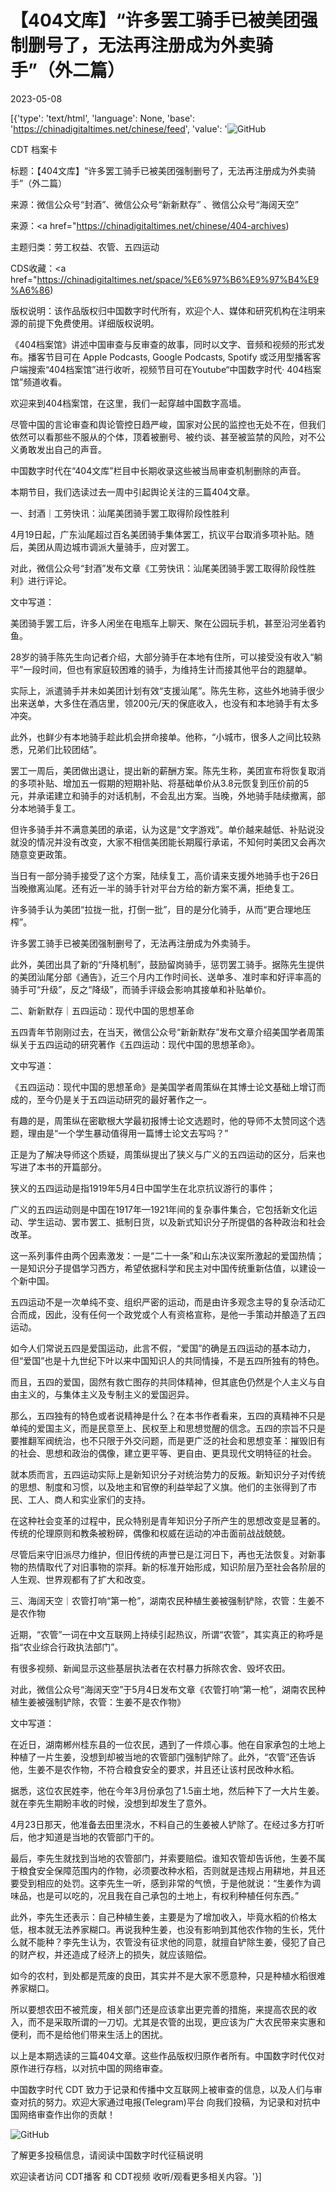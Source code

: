 # 【404文库】“许多罢工骑手已被美团强制删号了，无法再注册成为外卖骑手”（外二篇）

2023-05-08

[{'type': 'text/html', 'language': None, 'base': 'https://chinadigitaltimes.net/chinese/feed', 'value': '![GitHub](https://chinadigitaltimes.net/chinese/files/2023/05/3353.png)















CDT 档案卡

标题：【404文库】“许多罢工骑手已被美团强制删号了，无法再注册成为外卖骑手”（外二篇）

来源：微信公众号“封酒”、微信公众号“新新默存” 、微信公众号“海阔天空”

来源：<a href="https://chinadigitaltimes.net/chinese/404-archives)

主题归类：劳工权益、农管、五四运动



CDS收藏：<a href="https://chinadigitaltimes.net/space/%E6%97%B6%E9%97%B4%E9%A6%86)

版权说明：该作品版权归中国数字时代所有，欢迎个人、媒体和研究机构在注明来源的前提下免费使用。详细版权说明。





《404档案馆》讲述中国审查与反审查的故事，同时以文字、音频和视频的形式发布。播客节目可在 Apple Podcasts, Google Podcasts, Spotify 或泛用型播客客户端搜索“404档案馆”进行收听，视频节目可在Youtube“中国数字时代· 404档案馆”频道收看。

欢迎来到404档案馆，在这里，我们一起穿越中国数字高墙。

尽管中国的言论审查和舆论管控日趋严峻，国家对公民的监控也无处不在，但我们依然可以看那些不服从的个体，顶着被删号、被约谈、甚至被监禁的风险，对不公义勇敢发出自己的声音。

中国数字时代在“404文库”栏目中长期收录这些被当局审查机制删除的声音。

本期节目，我们选读过去一周中引起舆论关注的三篇404文章。

一、封酒｜工劳快讯：汕尾美团骑手罢工取得阶段性胜利



4月19日起，广东汕尾超过百名美团骑手集体罢工，抗议平台取消多项补贴。随后，美团从周边城市调派大量骑手，应对罢工。

对此，微信公众号“封酒”发布文章《工劳快讯：汕尾美团骑手罢工取得阶段性胜利》进行评论。

文中写道：



美团骑手罢工后，许多人闲坐在电瓶车上聊天、聚在公园玩手机，甚至沿河坐着钓鱼。

28岁的骑手陈先生向记者介绍，大部分骑手在本地有住所，可以接受没有收入“躺平”一段时间，但也有家庭较困难的骑手，为维持生计而接其他平台的跑腿单。

实际上，派遣骑手并未如美团计划有效“支援汕尾”。陈先生称，这些外地骑手很少出来送单，大多住在酒店里，领200元/天的保底收入，也没有和本地骑手有太多冲突。

此外，也鲜少有本地骑手趁此机会拼命接单。他称，“小城市，很多人之间比较熟悉，兄弟们比较团结”。

罢工一周后，美团做出退让，提出新的薪酬方案。陈先生称，美团宣布将恢复取消的多项补贴、增加五一假期的短期补贴、将基础单价从3.8元恢复到压价前的5元，并承诺建立和骑手的对话机制，不会乱出方案。当晚，外地骑手陆续撤离，部分本地骑手复工。

但许多骑手并不满意美团的承诺，认为这是“文字游戏”。单价越来越低、补贴说没就没的情况并没有改变，大家不相信美团能长期履行承诺，不知何时美团又会再次随意变更政策。

当日有一部分骑手接受了这个方案，陆续复工，高价请来支援外地骑手也于26日当晚撤离汕尾。还有近一半的骑手针对平台方给的新方案不满，拒绝复工。

许多骑手认为美团“拉拢一批，打倒一批”，目的是分化骑手，从而“更合理地压榨”。

许多罢工骑手已被美团强制删号了，无法再注册成为外卖骑手。

此外，美团出具了新的“升降机制”，鼓励留岗骑手，惩罚罢工骑手。据陈先生提供的美团汕尾分部《通告》，近三个月内工作时间长、送单多、准时率和好评率高的骑手可“升级”，反之“降级”，而骑手评级会影响其接单和补贴单价。



二、新新默存｜五四运动：现代中国的思想革命



五四青年节刚刚过去，在当天，微信公众号“新新默存”发布文章介绍美国学者周策纵关于五四运动的研究著作《五四运动：现代中国的思想革命》。

文中写道：



《五四运动：现代中国的思想革命》是美国学者周策纵在其博士论文基础上增订而成的，至今仍是关于五四运动研究的最好著作之一。

有趣的是，周策纵在密歇根大学最初报博士论文选题时，他的导师不太赞同这个选题，理由是“一个学生暴动值得用一篇博士论文去写吗？”

正是为了解决导师这个质疑，周策纵提出了狭义与广义的五四运动的区分，后来也写进了本书的开篇部分。

狭义的五四运动是指1919年5月4日中国学生在北京抗议游行的事件；

广义的五四运动则是中国在1917年—1921年间的复杂事件集合，它包括新文化运动、学生运动、罢市罢工、抵制日货，以及新式知识分子所提倡的各种政治和社会改革。

这一系列事件由两个因素激发：一是“二十一条”和山东决议案所激起的爱国热情；一是知识分子提倡学习西方，希望依据科学和民主对中国传统重新估值，以建设一个新中国。

五四运动不是一次单纯不变、组织严密的运动，而是由许多观念主导的复杂活动汇合而成，因此，没有任何一个政党或个人有资格宣称，是他一手策动并酿造了五四运动。

如今人们常说五四是爱国运动，此言不假，“爱国”的确是五四运动的基本动力，但“爱国”也是十九世纪下叶以来中国知识人的共同情操，不是五四所独有的特色。

而且，五四的爱国，固然有救亡图存的共同体精神，但其底色仍然是个人主义与自由主义的，与集体主义及专制主义的爱国迥异。

那么，五四独有的特色或者说精神是什么？在本书作者看来，五四的真精神不只是单纯的爱国主义，而是民意至上、民权至上和思想觉醒的信念。五四的宗旨不只是要推翻军阀统治，也不只限于外交问题，而是更广泛的社会和思想变革：摧毁旧有的社会、思想和政治的偶像，建立更平等、更自由、更具现代文明特征的社会。

就本质而言，五四运动实际上是新知识分子对统治势力的反叛。新知识分子对传统的思想、制度和习惯，以及地主和官僚的利益举起了义旗。他们的主张得到了市民、工人、商人和实业家们的支持。

在这种社会变革的过程中，民众特别是青年知识分子所产生的思想改变是显著的。传统的伦理原则和教条被粉碎，偶像和权威在运动的冲击面前战战兢兢。

尽管后来守旧派尽力维护，但旧传统的声誉已是江河日下，再也无法恢复。对新事物的热情取代了对旧事物的崇拜。新的标准开始形成，知识阶层乃至社会各阶层的人生观、世界观都有了扩大和改变。



三、海阔天空｜农管打响“第一枪”，湖南农民种植生姜被强制铲除，农管：生姜不是农作物



近期，“农管”一词在中文互联网上持续引起热议，所谓“农管”，其实真正的称呼是指“农业综合行政执法部门”。

有很多视频、新闻显示这些基层执法者在农村暴力拆除农舍、毁坏农田。

对此，微信公众号“海阔天空”于5月4日发布文章《农管打响“第一枪”，湖南农民种植生姜被强制铲除，农管：生姜不是农作物》

文中写道：



在近日，湖南郴州桂东县的一位农民，遇到了一件烦心事。他在自家承包的土地上种植了一片生姜，没想到却被当地的农管部门强制铲除了。此外，“农管”还告诉他，生姜不是农作物，不符合粮食安全的要求，并且还让该村民改种水稻。

据悉，这位农民姓李，他在今年3月份承包了1.5亩土地，然后种下了一大片生姜。就在李先生期盼丰收的时候，没想到却发生了意外。

4月23日那天，他准备去田里浇水，不料自己的生姜被人铲除了。在经过多方打听后，他才知道是当地的农管部门干的。

最后，李先生就找到当地的农管部门，并索要赔偿。谁知农管却告诉他，生姜不属于粮食安全保障范围内的作物，必须要改种水稻，否则就是违规占用耕地，并且还要受到相应的处罚。这李先生一听，感到非常的气愤，于是他就说：“生姜作为调味品，也是可以吃的，况且我在自己承包的土地上，有权利种植任何东西。”

此外，李先生还表示：自己种植生姜，主要是为了增加收入，毕竟水稻的价格太低，根本就无法养家糊口。再说我种生姜，也没有影响到其他农作物的生长，凭什么就不能种？李先生认为，农管没有征求他的同意，就擅自铲除生姜，侵犯了自己的财产权，并还造成了经济上的损失，就应该赔偿。

如今的农村，到处都是荒废的良田，其实并不是大家不愿意种，只是种植水稻很难养家糊口。

所以要想农田不被荒废，相关部门还是应该拿出更完善的措施，来提高农民的收入，而不是采取所谓的一刀切。尤其是农管的出现，更应该为广大农民带来实惠和便利，而不是给他们带来生活上的困扰。



以上是本期选读的三篇404文章。这些作品版权归原作者所有。中国数字时代仅对原作进行存档，以对抗中国的网络审查。

中国数字时代 CDT 致力于记录和传播中文互联网上被审查的信息，以及人们与审查对抗的努力。欢迎大家通过电报(Telegram)平台 向我们投稿，为记录和对抗中国网络审查作出你的贡献！

![GitHub](https://chinadigitaltimes.net/chinese/files/2022/05/404给CDT-QR-code-1.jpg)

了解更多投稿信息，请阅读中国数字时代征稿说明

欢迎读者访问 CDT播客 和 CDT视频 收听/观看更多相关内容。'}]